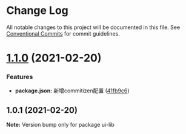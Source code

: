 # Change Log

All notable changes to this project will be documented in this file.
See [Conventional Commits](https://conventionalcommits.org) for commit guidelines.

# [1.1.0](https://github.com/wangxxxb/lerna/compare/ui-lib@1.0.1...ui-lib@1.1.0) (2021-02-20)


### Features

* **package.json:** 新增commitizen配置 ([41fb9c6](https://github.com/wangxxxb/lerna/commit/41fb9c60125684047a8218cc92398f7302326d1a))





## 1.0.1 (2021-02-20)

**Note:** Version bump only for package ui-lib
